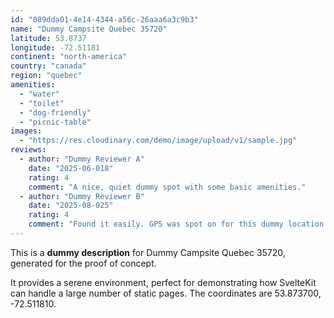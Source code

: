 ```yaml
---
id: "089dda01-4e14-4344-a56c-26aaa6a3c9b3"
name: "Dummy Campsite Quebec 35720"
latitude: 53.8737
longitude: -72.51181
continent: "north-america"
country: "canada"
region: "quebec"
amenities:
  - "water"
  - "toilet"
  - "dog-friendly"
  - "picnic-table"
images:
  - "https://res.cloudinary.com/demo/image/upload/v1/sample.jpg"
reviews:
  - author: "Dummy Reviewer A"
    date: "2025-06-018"
    rating: 4
    comment: "A nice, quiet dummy spot with some basic amenities."
  - author: "Dummy Reviewer B"
    date: "2025-08-025"
    rating: 4
    comment: "Found it easily. GPS was spot on for this dummy location."
---
```


This is a **dummy description** for Dummy Campsite Quebec 35720, generated for the proof of concept.

It provides a serene environment, perfect for demonstrating how SvelteKit can handle a large number of static pages. The coordinates are 53.873700, -72.511810.
